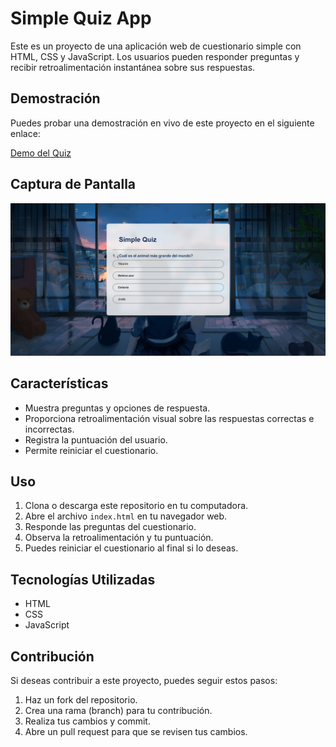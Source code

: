 # Simple Quiz App

Este es un proyecto de una aplicación web de cuestionario simple con HTML, CSS y JavaScript. Los usuarios pueden responder preguntas y recibir retroalimentación instantánea sobre sus respuestas.
## Demostración

Puedes probar una demostración en vivo de este proyecto en el siguiente enlace:

[Demo del Quiz](https://simple-quiz-proyect.vercel.app/)

## Captura de Pantalla

![Quiz Screenshot](./assets/screenshots/Screenshot.png)

## Características

- Muestra preguntas y opciones de respuesta.
- Proporciona retroalimentación visual sobre las respuestas correctas e incorrectas.
- Registra la puntuación del usuario.
- Permite reiniciar el cuestionario.

## Uso

1. Clona o descarga este repositorio en tu computadora.
2. Abre el archivo `index.html` en tu navegador web.
3. Responde las preguntas del cuestionario.
4. Observa la retroalimentación y tu puntuación.
5. Puedes reiniciar el cuestionario al final si lo deseas.

## Tecnologías Utilizadas

- HTML
- CSS
- JavaScript

## Contribución

Si deseas contribuir a este proyecto, puedes seguir estos pasos:

1. Haz un fork del repositorio.
2. Crea una rama (branch) para tu contribución.
3. Realiza tus cambios y commit.
4. Abre un pull request para que se revisen tus cambios.
